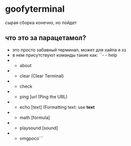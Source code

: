# goofyterminal
сырая сборка конечно, но пойдет

## что это за парацетамол?
- это просто забавный терминал, может для хайпа я хз
- в нем присутствуют команды такие как:
``- - help
- - about
- - clear (Clear Terminal)
- - check
- - ping [url (Ping the URL)
- - echo [text] (Formatting text: use **text**
- - math [formula]
- - playsound [sound]
- - omgpoco```
